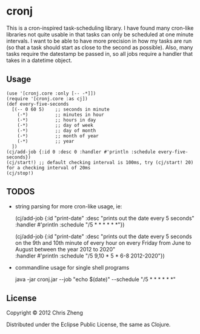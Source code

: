 # cronj

This is a cron-inspired task-scheduling library. I have found many cron-like libraries not quite usable in that tasks can only be scheduled at one minute intervals. I want to be able to have more precision in how my tasks are run (so that a task should start as close to the second as possible). Also, many tasks require the datestamp be passed in, so all jobs require a handler that takes in a datetime object.

## Usage
    (use '[cronj.core :only [-- -*]])
    (require '[cronj.core :as cj])
    (def every-five-seconds
      [(-- 0 60 5)    ;; seconds in minute
        (-*)          ;; minutes in hour
        (-*)          ;; hours in day
        (-*)          ;; day of week
        (-*)          ;; day of month
        (-*)          ;; month of year
        (-*)          ;; year
      ])
    (cj/add-job {:id 0 :desc 0 :handler #'println :schedule every-five-seconds})
    (cj/start!) ;; default checking interval is 100ms, try (cj/start! 20) for a checking interval of 20ms
    (cj/stop!)

## TODOS
- string parsing for more cron-like usage, ie: 

    (cj/add-job {:id "print-date" 
                 :desc "prints out the date every 5 seconds"  
                 :handler #'println 
                 :schedule "/5 * * * * * *"})

    (cj/add-job {:id "print-date" 
                 :desc "prints out the date every 5 seconds on the 9th and 10th minute of every hour on every Friday from June to August between the year 2012 to 2020"  
                 :handler #'println 
                 :schedule "/5  9,10  * 5 * 6-8 2012-2020"})

- commandline usage for single shell programs

    java -jar cronj.jar --job "echo $(date)" --schedule "/5 * * * * * *"

## License
Copyright © 2012 Chris Zheng

Distributed under the Eclipse Public License, the same as Clojure.
